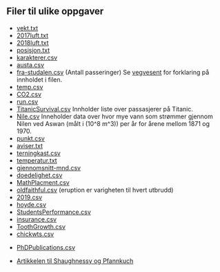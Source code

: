 
<h2 id="filer-til-ulike-oppgaver">Filer til ulike oppgaver</h2>

<ul>
  <li><a href="Data_behandling/vekt.txt">vekt.txt</a></li>
  <li><a href="Data_behandling/2017luft.txt">2017luft.txt</a></li>
  <li><a href="Data_behandling/2018luft.txt">2018luft.txt</a></li>
  <li><a href="Data_behandling/posisjon.txt">posisjon.txt</a></li>
  <li><a href="Data_behandling/karakterer.csv">karakterer.csv</a></li>
  <li><a href="https://vincentarelbundock.github.io/Rdatasets/csv/fpp2/austa.csv">austa.csv</a></li>
  <li><a href="Data_behandling/fra-studalen.csv">fra-studalen.csv</a> (Antall passeringer)
Se <a href="https://www.vegvesen.no/trafikkdata/start/om-trafikkdata#om-eksport">vegvesent</a> for forklaring på innholdet i filen.</li>
  <li><a href="Data_behandling/temp.csv">temp.csv</a></li>
  <li><a href="Data_behandling/CO2.csv">CO2.csv</a></li>
  <li><a href="Data_behandling/run.csv">run.csv</a></li>
  <li><a href="https://vincentarelbundock.github.io/Rdatasets/csv/carData/TitanicSurvival.csv">TitanicSurvival.csv</a> Innholder liste over passasjerer på Titanic.</li>
  <li><a href="https://vincentarelbundock.github.io/Rdatasets/csv/datasets/Nile.csv">Nile.csv</a> Inneholder data over hvor mye vann som strømmer gjennom Nilen ved Aswan (målt i (10^8 m^3)) per år for årene mellom 1871 og 1970.</li>
  <li><a href="Data_behandling/punkt.csv">punkt.csv</a></li>
  <li><a href="Data_behandling/aviser.txt">aviser.txt</a></li>
  <li><a href="Data_behandling/terningkast.csv">terningkast.csv</a></li>
  <li><a href="Data_behandling/temperatur.txt">temperatur.txt</a></li>
  <li><a href="Data_behandling/gjennomsnitt-mnd.csv">gjennomsnitt-mnd.csv</a></li>
  <li><a href="Data_behandling/doedelighet.csv">doedelighet.csv</a></li>
  <li><a href="https://vincentarelbundock.github.io/Rdatasets/csv/Stat2Data/MathPlacement.csv">MathPlacment.csv</a></li>
  <li><a href="Data_behandling/faithful.csv">oldfaithful.csv</a> (eruption er varigheten til hvert utbrudd)</li>
  <li><a href="Data_behandling/2019.csv">2019.csv</a></li>
  <li><a href="Data_behandling/hoyde.csv">hoyde.csv</a></li>
  <li><a href="Data_behandling/StudentsPerformance.csv">StudentsPerformance.csv</a></li>
  <li><a href="https://raw.githubusercontent.com/stedy/Machine-Learning-with-R-datasets/master/insurance.csv">insurance.csv</a></li>
  <li><a href="https://vincentarelbundock.github.io/Rdatasets/csv/datasets/ToothGrowth.csv">ToothGrowth.csv</a></li>
  <li><a href="https://vincentarelbundock.github.io/Rdatasets/csv/datasets/chickwts.csv">chickwts.csv</a></li>
  <li>
    <p><a href="https://vincentarelbundock.github.io/Rdatasets/csv/AER/PhDPublications.csv">PhDPublications.csv</a></p>
  </li>
  <li><a href="http://www.web.pdx.edu/~jfreder/M212/oldfaithful.pdf">Artikkelen til Shaughnessy og Pfannkuch</a></li>
</ul>
